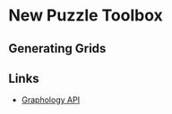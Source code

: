 # New Puzzle Toolbox

## Generating Grids

## Links

- [Graphology API](https://graphology.github.io/)
  